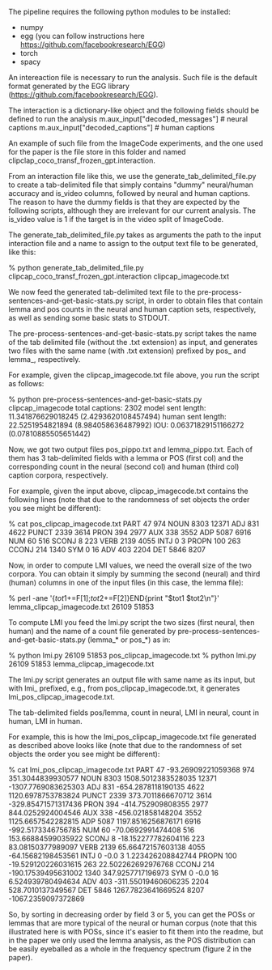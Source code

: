 The pipeline requires the following python modules to be installed:

- numpy
- egg (you can follow instructions here https://github.com/facebookresearch/EGG)
- torch
- spacy

An intereaction file is necessary to run the analysis.
Such file is the default format generated by the EGG library (https://github.com/facebookresearch/EGG).

The interaction is a dictionary-like object and the following fields should be defined to run the analysis
 m.aux_input["decoded_messages"] # neural captions
 m.aux_input["decoded_captions"] # human captions

An example of such file from the ImageCode experiments, and the one used for the paper is the file store in this folder and named clipclap_coco_transf_frozen_gpt.interaction.

From an interaction file like this, we use the generate_tab_delimited_file.py to create a tab-delimited file that simply contains "dummy" neural/human accuracy and is_video columns, followed by neural and human captions. The reason to have the dummy fields is that they are expected by the following scripts, although they are irrelevant for our current analysis. The is_video value is 1 if the target is in the video split of ImageCode.

The generate_tab_delimited_file.py takes as arguments the path to the input interaction file and a name to assign to the output text file to be generated, like this:

% python generate_tab_delimited_file.py clipcap_coco_transf_frozen_gpt.interaction clipcap_imagecode.txt

We now feed the generated tab-delimited text file to the pre-process-sentences-and-get-basic-stats.py script, in order to obtain files that contain lemma and pos counts in the neural and human caption sets, respectively, as well as sending some basic stats to STDOUT.

The pre-process-sentences-and-get-basic-stats.py script takes the name of the tab delimited file (without the .txt extension) as input, and generates two files with the same name (with .txt extension) prefixed by pos_ and lemma_, respectively.

For example, given the clipcap_imagecode.txt file above, you run the script as follows:

% python pre-process-sentences-and-get-basic-stats.py clipcap_imagecode
total captions: 2302
model sent length: 11.341876629018245 (2.4293620108457494)
human sent length: 22.5251954821894 (8.984058636487992)
IOU: 0.06371829151166272 (0.07810885505651442)

Now, we got two output files pos_pippo.txt and lemma_pippo.txt. Each of them has 3 tab-delimited fields with a lemma or POS (first col) and the corresponding count in the neural (second col) and human (third col) caption corpora, respectively.

For example, given the input above, clipcap_imagecode.txt contains the following lines (note that due to the randomness of set objects the order you see might be different):

% cat pos_clipcap_imagecode.txt 
PART	47	974
NOUN	8303	12371
ADJ	831	4622
PUNCT	2339	3614
PRON	394	2977
AUX	338	3552
ADP	5087	6916
NUM	60	516
SCONJ	8	223
VERB	2139	4055
INTJ	0	3
PROPN	100	263
CCONJ	214	1340
SYM	0	16
ADV	403	2204
DET	5846	8207

Now, in order to compute LMI values, we need the overall size of the two corpora.
You can obtain it simply by summing the second (neural) and third (human) columns in one of the input files (in this case, the lemma file):

% perl -ane '{$tot1+=$F[1];$tot2+=$F[2]}END{print "$tot1 $tot2\n"}' lemma_clipcap_imagecode.txt
26109 51853

To compute LMI you feed the lmi.py script the two sizes (first neural, then human) and the name of a count file generated by pre-process-sentences-and-get-basic-stats.py (lemma_* or pos_*) as in:

% python lmi.py 26109 51853 pos_clipcap_imagecode.txt
% python lmi.py 26109 51853 lemma_clipcap_imagecode.txt

The lmi.py script generates an output file with same name as its input, but with lmi_ prefixed, e.g., from pos_clipcap_imagecode.txt, it generates lmi_pos_clipcap_imagecode.txt.

The tab-delimited fields pos/lemma, count in neural, LMI in neural, count in human, LMI in human.

For example, this is how the lmi_pos_clipcap_imagecode.txt file generated as described above looks like (note that due to the randomness of set objects the order you see might be different):

% cat lmi_pos_clipcap_imagecode.txt
PART	47	-93.26909221059368	974	351.3044839930577
NOUN	8303	1508.5012383528035	12371	-1307.7769083625303
ADJ	831	-654.2878118190135	4622	1120.6978753783824
PUNCT	2339	373.7011866670712	3614	-329.85471571317436
PRON	394	-414.752909808355	2977	844.0252924004546
AUX	338	-456.021858148204	3552	1125.6657542282815
ADP	5087	1197.8516256876171	6916	-992.5173346756785
NUM	60	-70.0692991474408	516	153.66884599035922
SCONJ	8	-18.152277782604116	223	83.08150377989097
VERB	2139	65.66472157603138	4055	-64.15682198453561
INTJ	0	-0.0	3	1.223426208842744
PROPN	100	-19.529120226031615	263	22.502262692976768
CCONJ	214	-190.17539495631002	1340	347.9257717196973
SYM	0	-0.0	16	6.524939780494634
ADV	403	-311.55019460606235	2204	528.7010137349567
DET	5846	1267.7823641669524	8207	-1067.2359097372869

So, by sorting in decreasing order by field 3 or 5, you can get the POSs or lemmas that are more typical of the neural or human corpus (note that this illustrated here is with POSs, since it's easier to fit them into the readme, but in the paper we only used the lemma analysis, as the POS distribution can be easily eyeballed as a whole in the frequency spectrum (figure 2 in the paper).

